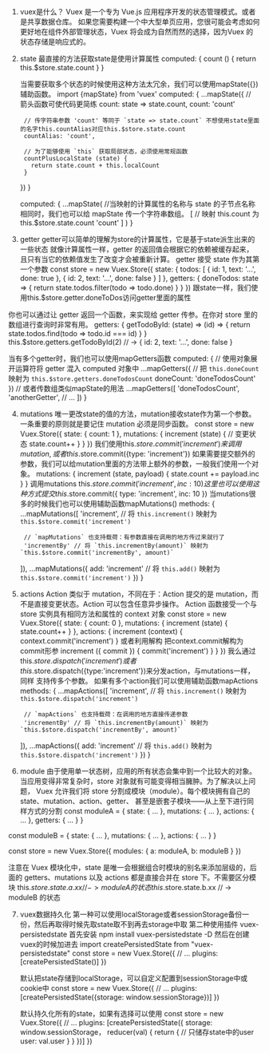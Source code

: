 1. vuex是什么？
  Vuex 是一个专为 Vue.js 应用程序开发的状态管理模式。或者是共享数据仓库。
  如果您需要构建一个中大型单页应用，您很可能会考虑如何更好地在组件外部管理状态，Vuex 将会成为自然而然的选择，因为Vuex 的状态存储是响应式的。

2. state
  最直接的方法获取state是使用计算属性
    computed: {
      count () {
        return this.$store.state.count
      }
    }

    当需要获取多个状态的时候使用这种方法太冗余，我们可以使用mapState({})辅助函数。
    import {mapState} from 'vuex'
    computed: {
      ...mapState({
        // 箭头函数可使代码更简练
        count: state => state.count,
        count: 'count'

        // 传字符串参数 'count' 等同于 `state => state.count` 不想使用state里面的名字this.countAlias对应this.$store.state.count
        countAlias: 'count',

        // 为了能够使用 `this` 获取局部状态，必须使用常规函数
        countPlusLocalState (state) {
          return state.count + this.localCount
        }
      })
    }

    computed: {
      ...mapState(
        //当映射的计算属性的名称与 state 的子节点名称相同时，我们也可以给 mapState 传一个字符串数组。
        [
          // 映射 this.count 为 this.$store.state.count
          'count'
        ]
      )
    }

3. getter
  getter可以简单的理解为store的计算属性，它是基于state派生出来的一些状态
  就像计算属性一样，getter 的返回值会根据它的依赖被缓存起来，且只有当它的依赖值发生了改变才会被重新计算。
  getter 接受 state 作为其第一个参数
  const store = new Vuex.Store({
    state: {
      todos: [
        { id: 1, text: '...', done: true },
        { id: 2, text: '...', done: false }
      ]
    },
    getters: {
      doneTodos: state => {
        return state.todos.filter(todo => todo.done)
      }
    }
  })
  跟state一样，我们使用this.$store.getter.doneToDos访问getter里面的属性

  你也可以通过让 getter 返回一个函数，来实现给 getter 传参。在你对 store 里的数组进行查询时非常有用。
    getters: {
      getTodoById: (state) => (id) => {
        return state.todos.find(todo => todo.id === id)
      }
    }
    this.$store.getters.getTodoById(2) // -> { id: 2, text: '...', done: false }

  当有多个getter时，我们也可以使用mapGetters函数
    computed: {
      // 使用对象展开运算符将 getter 混入 computed 对象中
      ...mapGetters({
        // 把 `this.doneCount` 映射为 `this.$store.getters.doneTodosCount`
        doneCount: 'doneTodosCount'
      })
      // 或者传数组类似mapState的用法
      ...mapGetters([
        'doneTodosCount',
        'anotherGetter',
        // ...
      ])
    }

4. mutations
  唯一更改state的值的方法，mutation接收state作为第一个参数。一条重要的原则就是要记住 mutation 必须是同步函数。
  const store = new Vuex.Store({
    state: {
      count: 1
    },
    mutations: {
      increment (state) {
        // 变更状态
        state.count++
      }
    }
  })
 我们使用this.$store.commit('increment')来调用mutation,或者this.$store.commit({type: 'increment'})
 如果需要提交额外的参数，我们可以给mutation里面的方法带上额外的参数，一般我们使用一个对象。
 mutations:  {
  increment (state, payload) {
    state.count += payload.inc
  }
 }
 调用mutations
   this.$store.commit('increment', {
     inc: 10
   })
 这里也可以使用这种方式提交
   this.$store.commit({
    type: 'increment',
    inc: 10
   })
 当mutations很多的时候我们也可以使用辅助函数mapMutations()
   methods: {
      ...mapMutations([
        'increment', // 将 `this.increment()` 映射为 `this.$store.commit('increment')`

        // `mapMutations` 也支持载荷：有参数直接在调用的地方传过来就行了
        'incrementBy' // 将 `this.incrementBy(amount)` 映射为 `this.$store.commit('incrementBy', amount)`
      ]),
      ...mapMutations({
        add: 'increment' // 将 `this.add()` 映射为 `this.$store.commit('increment')`
      })
    }

5. actions
  Action 类似于 mutation，不同在于：Action 提交的是 mutation，而不是直接变更状态。Action 可以包含任意异步操作。
  Action 函数接受一个与 store 实例具有相同方法和属性的 context 对象
  const store = new Vuex.Store({
    state: {
      count: 0
    },
    mutations: {
      increment (state) {
        state.count++
      }
    },
    actions: {
      increment (context) {
        context.commit('increment')
      }
      或者利用解构 把context.commit解构为commit形参
      increment ({ commit }) {
        commit('increment')
      }
    }
  })
  我么通过this.$store.dispatch('increment')或者this.$store.dispatch({type:'increment'})来分发action，与mutations一样，同样
  支持传多个参数。
  如果有多个action我们可以使用辅助函数mapActions
    methods: {
      ...mapActions([
        'increment', // 将 `this.increment()` 映射为 `this.$store.dispatch('increment')`

        // `mapActions` 也支持载荷：在调用的地方直接传递参数
        'incrementBy' // 将 `this.incrementBy(amount)` 映射为 `this.$store.dispatch('incrementBy', amount)`
      ]),
      ...mapActions({
        add: 'increment' // 将 `this.add()` 映射为 `this.$store.dispatch('increment')`
      })
    }

6. module
  由于使用单一状态树，应用的所有状态会集中到一个比较大的对象。当应用变得非常复杂时，store 对象就有可能变得相当臃肿。为了解决以上问题，
  Vuex 允许我们将 store 分割成模块（module）。每个模块拥有自己的 state、mutation、action、getter、
  甚至是嵌套子模块——从上至下进行同样方式的分割
  const moduleA = {
    state: { ... },
    mutations: { ... },
    actions: { ... },
    getters: { ... }
  }

  const moduleB = {
    state: { ... },
    mutations: { ... },
    actions: { ... }
  }

  const store = new Vuex.Store({
    modules: {
      a: moduleA,
      b: moduleB
    }
  })

  注意在 Vuex 模块化中，state 是唯一会根据组合时模块的别名来添加层级的，后面的 getters、mutations 以及 actions 都是直接合并在 store 下。不需要区分模块
  this.$store.state.a.xx // -> moduleA 的状态
  this.$store.state.b.xx // -> moduleB 的状态

 7. vuex数据持久化
  第一种可以使用localStorage或者sessionStorage备份一份，然后再取得时候先取state取不到再去storage中取
  第二种使用插件 vuex-persistedstate
    首先安装 npm install vuex-persistedstate -D
    然后在创建vuex的时候加进去
    import createPersistedState from "vuex-persistedstate"
    const store = new Vuex.Store({
      // ...
      plugins: [createPersistedState()]
    })

    默认把state存储到localStorage，可以自定义配置到sessionStorage中或cookie中
    const store = new Vuex.Store({
      // ...
      plugins: [createPersistedState({storage: window.sessionStorage})]
    })

    默认持久化所有的state，如果有选择可以使用
    const store = new Vuex.Store({
      // ...
      plugins: [createPersistedState({
        storage: window.sessionStorage，
        reducer(val) {
           return {
            // 只储存state中的user
            user: val.user
          }
         }
      })]
    })

